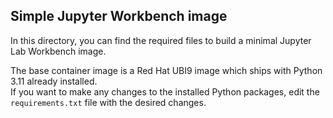 ## Simple Jupyter Workbench image

In this directory, you can find the required files to build a minimal Jupyter Lab Workbench image.

The base container image is a Red Hat UBI9 image which ships with Python 3.11 already installed. <br>
If you want to make any changes to the installed Python packages, edit the ```requirements.txt``` file with the desired changes.
